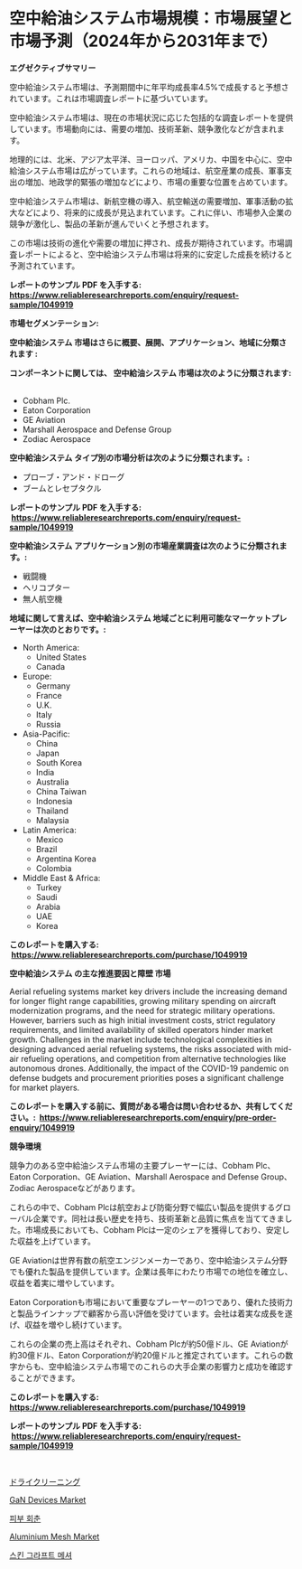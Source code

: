 <p><h1>空中給油システム市場規模：市場展望と市場予測（2024年から2031年まで）</h1></p><p><strong>エグゼクティブサマリー</strong></p>
<p><p>空中給油システム市場は、予測期間中に年平均成長率4.5%で成長すると予想されています。これは市場調査レポートに基づいています。</p><p>空中給油システム市場は、現在の市場状況に応じた包括的な調査レポートを提供しています。市場動向には、需要の増加、技術革新、競争激化などが含まれます。</p><p>地理的には、北米、アジア太平洋、ヨーロッパ、アメリカ、中国を中心に、空中給油システム市場は広がっています。これらの地域は、航空産業の成長、軍事支出の増加、地政学的緊張の増加などにより、市場の重要な位置を占めています。</p><p>空中給油システム市場は、新航空機の導入、航空輸送の需要増加、軍事活動の拡大などにより、将来的に成長が見込まれています。これに伴い、市場参入企業の競争が激化し、製品の革新が進んでいくと予想されます。</p><p>この市場は技術の進化や需要の増加に押され、成長が期待されています。市場調査レポートによると、空中給油システム市場は将来的に安定した成長を続けると予測されています。</p></p>
<p><strong>レポートのサンプル PDF を入手する: <a href="https://www.reliableresearchreports.com/enquiry/request-sample/1049919">https://www.reliableresearchreports.com/enquiry/request-sample/1049919</a></strong></p>
<p><strong>市場セグメンテーション:</strong></p>
<p><strong> 空中給油システム 市場はさらに概要、展開、アプリケーション、地域に分類されます :</strong></p>
<p><strong>コンポーネントに関しては、 空中給油システム 市場は次のように分類されます: &nbsp;</strong></p>
<p><ul><li>Cobham Plc.</li><li>Eaton Corporation</li><li>GE Aviation</li><li>Marshall Aerospace and Defense Group</li><li>Zodiac Aerospace</li></ul></p>
<p><strong> 空中給油システム タイプ別の市場分析は次のように分類されます。:</strong></p>
<p><ul><li>プローブ・アンド・ドローグ</li><li>ブームとレセプタクル</li></ul></p>
<p><strong>レポートのサンプル PDF を入手する: &nbsp;<a href="https://www.reliableresearchreports.com/enquiry/request-sample/1049919">https://www.reliableresearchreports.com/enquiry/request-sample/1049919</a></strong></p>
<p><strong> 空中給油システム アプリケーション別の市場産業調査は次のように分類されます。:</strong></p>
<p><ul><li>戦闘機</li><li>ヘリコプター</li><li>無人航空機</li></ul></p>
<p><strong>地域に関して言えば、空中給油システム 地域ごとに利用可能なマーケットプレーヤーは次のとおりです。:</strong></p>
<p><ul>
    <li>
        North America:
        <ul>
            <li>United States</li>
            <li>Canada</li>
        </ul>
    </li>
    <li>
        Europe:
        <ul>
            <li>Germany</li>
            <li>France</li>
            <li>U.K.</li>
            <li>Italy</li>
            <li>Russia</li>
        </ul>
    </li>
    <li>
        Asia-Pacific:
        <ul>
            <li>China</li>
            <li>Japan</li>
            <li>South Korea</li>
            <li>India</li>
            <li>Australia</li>
            <li>China Taiwan</li>
            <li>Indonesia</li>
            <li>Thailand</li>
            <li>Malaysia</li>
        </ul>
    </li>
    <li>
        Latin America:
        <ul>
            <li>Mexico</li>
            <li>Brazil</li>
            <li>Argentina Korea</li>
            <li>Colombia</li>
        </ul>
    </li>
    <li>
        Middle East & Africa:
        <ul>
            <li>Turkey</li>
            <li>Saudi</li>
            <li>Arabia</li>
            <li>UAE</li>
            <li>Korea</li>
        </ul>
    </li>
    </ul></p>
<p><strong>このレポートを購入する: &nbsp;<a href="https://www.reliableresearchreports.com/purchase/1049919">https://www.reliableresearchreports.com/purchase/1049919</a></strong></p>
<p><strong>空中給油システム の主な推進要因と障壁 市場</strong></p>
<p><p>Aerial refueling systems market key drivers include the increasing demand for longer flight range capabilities, growing military spending on aircraft modernization programs, and the need for strategic military operations. However, barriers such as high initial investment costs, strict regulatory requirements, and limited availability of skilled operators hinder market growth. Challenges in the market include technological complexities in designing advanced aerial refueling systems, the risks associated with mid-air refueling operations, and competition from alternative technologies like autonomous drones. Additionally, the impact of the COVID-19 pandemic on defense budgets and procurement priorities poses a significant challenge for market players.</p></p>
<p><strong>このレポートを購入する前に、質問がある場合は問い合わせるか、共有してください。:&nbsp; <a href="https://www.reliableresearchreports.com/enquiry/pre-order-enquiry/1049919">https://www.reliableresearchreports.com/enquiry/pre-order-enquiry/1049919</a></strong></p>
<p><strong>競争環境</strong></p>
<p><p>競争力のある空中給油システム市場の主要プレーヤーには、Cobham Plc、Eaton Corporation、GE Aviation、Marshall Aerospace and Defense Group、Zodiac Aerospaceなどがあります。</p><p>これらの中で、Cobham Plcは航空および防衛分野で幅広い製品を提供するグローバル企業です。同社は長い歴史を持ち、技術革新と品質に焦点を当ててきました。市場成長においても、Cobham Plcは一定のシェアを獲得しており、安定した収益を上げています。</p><p>GE Aviationは世界有数の航空エンジンメーカーであり、空中給油システム分野でも優れた製品を提供しています。企業は長年にわたり市場での地位を確立し、収益を着実に増やしています。</p><p>Eaton Corporationも市場において重要なプレーヤーの1つであり、優れた技術力と製品ラインナップで顧客から高い評価を受けています。会社は着実な成長を遂げ、収益を増やし続けています。</p><p>これらの企業の売上高はそれぞれ、Cobham Plcが約50億ドル、GE Aviationが約30億ドル、Eaton Corporationが約20億ドルと推定されています。これらの数字からも、空中給油システム市場でのこれらの大手企業の影響力と成功を確認することができます。</p></p>
<p><strong>このレポートを購入する: &nbsp; <a href="https://www.reliableresearchreports.com/purchase/1049919">https://www.reliableresearchreports.com/purchase/1049919</a></strong></p>
<p><strong>レポートのサンプル PDF を入手する: &nbsp;<a href="https://www.reliableresearchreports.com/enquiry/request-sample/1049919">https://www.reliableresearchreports.com/enquiry/request-sample/1049919</a></strong><strong></strong></p>
<p>&nbsp;</p>
<p><p><a href="https://github.com/ppmazlotr77499/Market-Research-Report-List-1/blob/main/496057911513.md">ドライクリーニング</a></p><p><a href="https://github.com/johnbach50/Market-Research-Report-List-2/blob/main/gan-devices-market.md">GaN Devices Market</a></p><p><a href="https://github.com/royErdmtyan906778/Market-Research-Report-List-1/blob/main/559446710570.md">피부 회춘</a></p><p><a href="https://scarlet-rocket-c63.notion.site/Aluminium-Mesh-Market-Insights-Market-Players-and-Forecast-Till-2031-0435134859094da29cc0b570484610b4">Aluminium Mesh Market</a></p><p><a href="https://github.com/Maeennan456456/Market-Research-Report-List-1/blob/main/955740610569.md">스킨 그라프트 메셔</a></p></p>